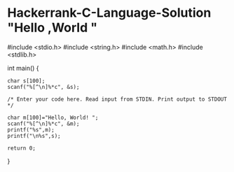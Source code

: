 # Hackerrank-C-Language-Solution "Hello ,World "
#include <stdio.h>
#include <string.h>
#include <math.h>
#include <stdlib.h>

int main() 
{
	
    char s[100];
    scanf("%[^\n]%*c", &s);
  	
    /* Enter your code here. Read input from STDIN. Print output to STDOUT */ 

    char m[100]="Hello, World! "; 
    scanf("%[^\n]%*c", &m);
    printf("%s",m);  
    printf("\n%s",s);
    
    return 0;
}
